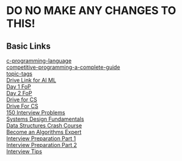 # DO NO MAKE ANY CHANGES TO THIS!


## Basic Links ##



<a href="https://www.geeksforgeeks.org/c-programming-language/">c-programming-language</a><br>
<a href="https://www.geeksforgeeks.org/competitive-programming-a-complete-guide/">competitive-programming-a-complete-guide</a><br>
<a href="https://practice.geeksforgeeks.org/topic-tags/">topic-tags</a><br>
<a href="https://ssup.co/google/com/dhlP">Drive Link for AI ML</a><br>
<a href="https://drive.google.com/drive/folders/1COM-RS_aZHqG5gqmVbmBW4KiKnR_FFs_">Day 1 FoP</a><br>
<a href="https://drive.google.com/drive/folders/1PgvZ9SygbIyqsh4VXcoej6NK0SMlv2si">Day 2 FoP</a><br>
<a href="https://drive.google.com/drive/folders/1Z_1jeiI6SfeTHrSlwMO7pX1_eokaM4tH">Drive for CS</a><br>
<a href="https://drive.google.com/drive/folders/1Z_1jeiI6SfeTHrSlwMO7pX1_eokaM4tH">Drive For CS</a><br>
<a href="https://ssup.co/mega/nz/56D5">150 Interview Problems</a><br>
<a href="https://ssup.co/mega/nz/9W5l">Systems Design Fundamentals</a><br>
<a href="https://ssup.co/mega/nz/BU1Z">Data Structures Crash Course</a><br>
<a href="https://shrinke.me/VDheSFhF">Become an Algorithms Expert</a><br>
<a href="https://ssup.co/mega/nz/5IcS">Interview Preparation Part 1</a><br>
<a href="https://ssup.co/mega/nz/MEMv">Interview Preparation Part 2</a><br>
<a href="https://shrinke.me/IFvH">Interview Tips</a>


